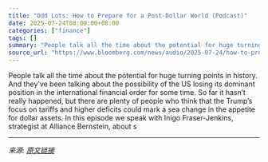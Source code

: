 ```yaml
---
title: "Odd Lots: How to Prepare for a Post-Dollar World (Podcast)"
date: 2025-07-24T08:00:00+08:00
categories: ["finance"]
tags: []
summary: "People talk all the time about the potential for huge turning points in history. And they’ve been talking about the possibility of the US losing its dominant position in the international financial or"
source_url: "https://www.bloomberg.com/news/audio/2025-07-24/how-to-prepare-for-a-post-dollar-world-with-inigo-fraser-jenkins"
---
```


People talk all the time about the potential for huge turning points in history. And they’ve been talking about the possibility of the US losing its dominant position in the international financial order for some time. So far it hasn’t really happened, but there are plenty of people who think that the Trump’s focus on tariffs and higher deficits could mark a sea change in the appetite for dollar assets. In this episode we speak with Inigo Fraser-Jenkins, strategist at Alliance Bernstein, about s

---

*来源: [原文链接](https://www.bloomberg.com/news/audio/2025-07-24/how-to-prepare-for-a-post-dollar-world-with-inigo-fraser-jenkins)*
